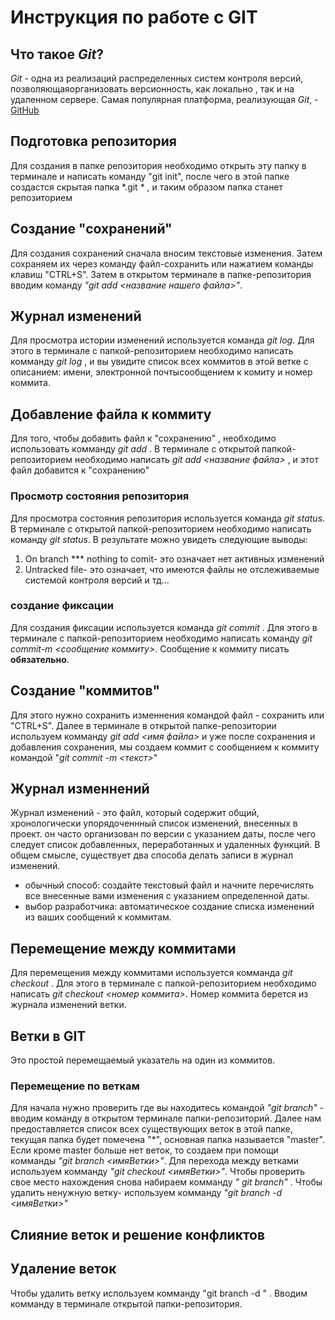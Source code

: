 # Инструкция по работе с GIT

## Что такое *Git*?

*Git* - одна из реализаций распределенных систем контроля версий, позволяющаяорганизовать версионность, как локально , так и на удаленном сервере. Самая популярная платформа, реализующая *Git*, - [GitHub](http://github.com)

## Подготовка репозитория
Для создания в папке репозитория необходимо открыть эту папку в терминале и написать команду "git init", после чего в этой папке создастся скрытая папка *.git * , и таким образом папка станет репозиторием


  ## Создание "сохранений"
Для создания сохранений сначала вносим текстовые изменения. Затем сохраняем их через команду файл-сохранить или нажатием команды клавиш "CTRL+S". Затем в открытом терминале в папке-репозитория вводим команду *"git add <название нашего файла>"*. 


## Журнал изменений
Для просмотра истории изменений используется команда *git log*. Для этого в терминале с папкой-репозиторием необходимо написать комманду *git log* , и вы увидите список всех коммитов в этой ветке с описанием: имени, электронной почтысообщением к комиту и номер коммита.

## Добавление файла к коммиту
Для того, чтобы добавить файл к "сохранению" , необходимо использовать комманду *git add* . В терминале с открытой папкой-репозиторием необходимо написать *git add <название файла>* , и этот файл добавится к "сохранению" 

### Просмотр состояния репозитория
Для просмотра состояния репозитория используется команда *git status*. В терминале с открытой папкой-репозиторием необходимо написать команду *git status*.  В результате можно увидеть следующие выводы: 
1. On branch *** nothing to comit- это означает нет активных изменений
2. Untracked file- это означает, что имеются файлы не отслеживаемые системой контроля версий и тд...
### создание фиксации
Для создания фиксации используется команда *git commit* . Для этого в терминале с папкой-репозиторием необходимо написать команду *git commit-m <сообщение коммиту>*. Сообщение к коммиту писать **обязательно**.
## Создание "коммитов"
 Для этого нужно сохранить изменнения командой файл - сохранить или "CTRL+S". Далее в терминале в открытой папке-репозитории используем комманду *git add <имя файла>* и уже после сохранения и добавления сохранения, мы создаем коммит с сообщением к коммиту командой "*git commit -m <текст>*"

## Журнал изменнений

Журнал изменений - это файл, который содержит общий, хронологически упорядоченнный список изменений, внесенных в проект. он часто организован по версии с указанием даты, после чего следует список добавленных, переработанных и удаленных функций.
 В общем смысле, существует два способа делать записи в журнал изменений.
 * обычный способ: создайте текстовый файл и начните перечислять все внесенные вами изменения с указанием определенной даты.
 * выбор разработчика: автоматическое создание списка изменений из ваших сообщений к коммитам. 
 
## Перемещение между коммитами

Для перемещения между коммитами используется комманда *git checkout* . Для этого в терминале с папкой-репозиторием необходимо написать *git checkout <номер коммита>*. Номер коммита берется из журнала изменений ветки. 
## Ветки в GIT
Это простой перемещаемый указатель на один из коммитов. 
### Перемещение по веткам
Для начала нужно проверить где вы находитесь командой *"git branch"* - вводим команду в открытом терминале папки-репозиторий.
Далее нам предоставляется список всех существующих веток в этой папке, текущая папка будет помечена "*", основная папка называется "master". Если кроме master больше нет веток, то создаем при помощи комманды *"git branch <имяВетки>"*. Для перехода между ветками используем комманду *"git checkout <имяВетки>"*. Чтобы проверить свое место нахождения снова набираем комманду *" git branch"* . Чтобы удалить ненужную ветку- используем комманду *"git branch -d <имяВетки>"*
## Слияние веток и решение конфликтов

## Удаление веток
Чтобы удалить ветку используем комманду "git branch -d <name>" . Вводим комманду в терминале открытой папки-репозитория.

